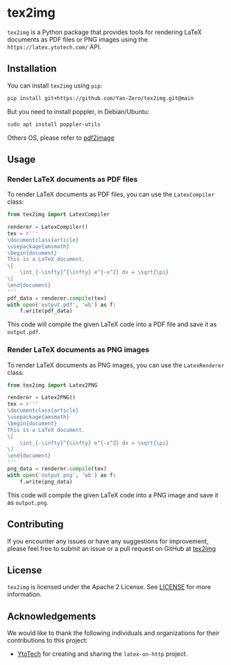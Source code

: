 # tex2img

`tex2img` is a Python package that provides tools for rendering LaTeX documents as PDF files or PNG images using the `https://latex.ytotech.com/` API.

## Installation

You can install `tex2img` using `pip`:

```bash
pip install git+https://github.com/Yan-Zero/tex2img.git@main
```

But you need to install poppler, in Debian/Ubuntu:

```bash
sudo apt install poppler-utils
```

Others OS, please refer to [pdf2image](https://github.com/Belval/pdf2image#how-to-install)

## Usage

### Render LaTeX documents as PDF files

To render LaTeX documents as PDF files, you can use the `LatexCompiler` class:

```python
from tex2img import LatexCompiler

renderer = LatexCompiler()
tex = r'''
\documentclass{article}
\usepackage{amsmath}
\begin{document}
This is a LaTeX document.
\[
    \int_{-\infty}^{\infty} e^{-x^2} dx = \sqrt{\pi}
\]
\end{document}
'''
pdf_data = renderer.compile(tex)
with open('output.pdf', 'wb') as f:
    f.write(pdf_data)
```

This code will compile the given LaTeX code into a PDF file and save it as `output.pdf`.

### Render LaTeX documents as PNG images

To render LaTeX documents as PNG images, you can use the `LatexRenderer` class:

```python
from tex2img import Latex2PNG

renderer = Latex2PNG()
tex = r'''
\documentclass{article}
\usepackage{amsmath}
\begin{document}
This is a LaTeX document.
\[
    \int_{-\infty}^{\infty} e^{-x^2} dx = \sqrt{\pi}
\]
\end{document}
'''
png_data = renderer.compile(tex)
with open('output.png', 'wb') as f:
    f.write(png_data)
```

This code will compile the given LaTeX code into a PNG image and save it as `output.png`.

## Contributing

If you encounter any issues or have any suggestions for improvement,
please feel free to submit an issue or a pull request on GitHub at [tex2img](https://github.com/yan-zero/tex2img)

## License

`tex2img` is licensed under the Apache 2 License. See [LICENSE](LICENSE) for more information.

## Acknowledgements

We would like to thank the following individuals and organizations for their contributions to this project:

- [YtoTech](https://github.com/YtoTech) for creating and sharing the `latex-on-http` project.

